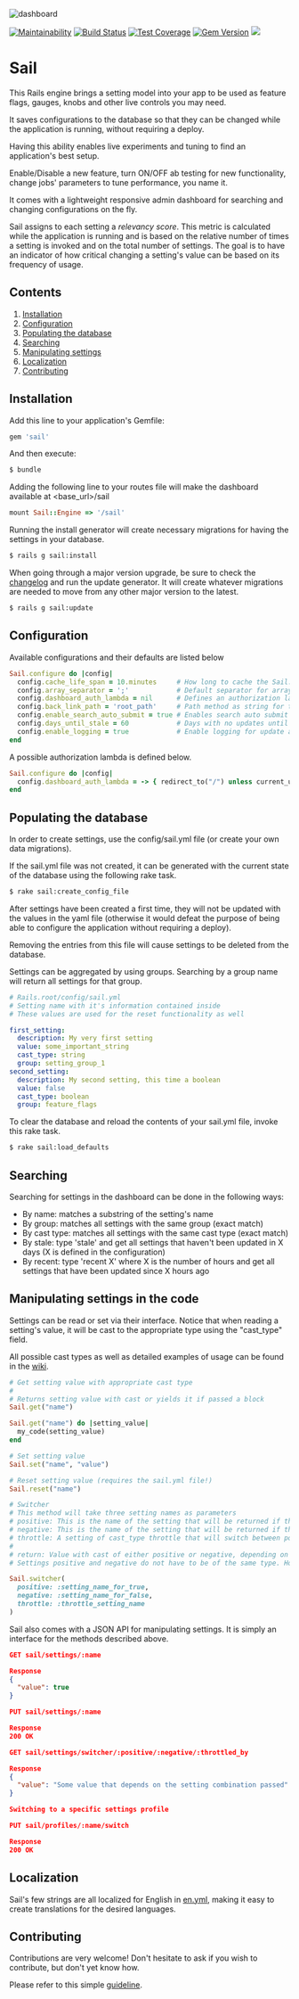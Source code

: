 ![dashboard](https://raw.githubusercontent.com/vinistock/sail/master/app/assets/images/sail/sail.gif)

[![Maintainability](https://api.codeclimate.com/v1/badges/00ed468acd8b93f66478/maintainability)](https://codeclimate.com/github/vinistock/sail/maintainability) [![Build Status](https://travis-ci.org/vinistock/sail.svg?branch=master)](https://travis-ci.org/vinistock/sail) [![Test Coverage](https://codeclimate.com/github/vinistock/sail/badges/coverage.svg)](https://codeclimate.com/github/vinistock/sail/coverage) [![Gem Version](https://badge.fury.io/rb/sail.svg)](https://badge.fury.io/rb/sail) ![](http://ruby-gem-downloads-badge.herokuapp.com/sail?color=brightgreen&type=total)

# Sail

This Rails engine brings a setting model into your app to be used as feature flags, gauges, knobs and other live controls you may need.

It saves configurations to the database so that they can be changed while the application is running, without requiring a deploy.

Having this ability enables live experiments and tuning to find an application's best setup.

Enable/Disable a new feature, turn ON/OFF ab testing for new functionality, change jobs' parameters to tune performance, you name it.

It comes with a lightweight responsive admin dashboard for searching and changing configurations on the fly.

Sail assigns to each setting a *relevancy score*. This metric is calculated while the application is running and is based on the relative number of times a setting is invoked and on the total number of settings. The goal is to have an indicator of how critical changing a setting's value can be based on its frequency of usage. 

## Contents

1. [Installation](#installation)
2. [Configuration](#configuration)
3. [Populating the database](#populating-the-database)
4. [Searching](#searching)
5. [Manipulating settings](#manipulating-settings-in-the-code)
6. [Localization](#localization)
7. [Contributing](#contributing)

## Installation
Add this line to your application's Gemfile:

```ruby
gem 'sail'
```

And then execute:
```bash
$ bundle
```

Adding the following line to your routes file will make the dashboard available at <base_url>/sail

```ruby
mount Sail::Engine => '/sail'
```

Running the install generator will create necessary migrations for having the settings in your database.

```bash
$ rails g sail:install
```

When going through a major version upgrade, be sure to check the [changelog] and run the update generator. It will create whatever migrations are needed to move from any other major version to the latest.

```bash
$ rails g sail:update
```

## Configuration

Available configurations and their defaults are listed below

```ruby
Sail.configure do |config|
  config.cache_life_span = 10.minutes     # How long to cache the Sail::Setting.get response for
  config.array_separator = ';'            # Default separator for array settings
  config.dashboard_auth_lambda = nil      # Defines an authorization lambda to access the dashboard as a before action. Rendering or redirecting is included here if desired.
  config.back_link_path = 'root_path'     # Path method as string for the "Main app" button in the dashboard. Any non-existent path will make the button disappear
  config.enable_search_auto_submit = true # Enables search auto submit after 2 seconds without typing
  config.days_until_stale = 60            # Days with no updates until a setting is considered stale and is a candidate to be removed from code (leave nil to disable checks)
  config.enable_logging = true            # Enable logging for update and reset actions. Logs include timestamp, setting name, new value and author_user_id (if current_user is defined)
end
```

A possible authorization lambda is defined below.

```ruby
Sail.configure do |config|
  config.dashboard_auth_lambda = -> { redirect_to("/") unless current_user.admin? }
end
```

## Populating the database

In order to create settings, use the config/sail.yml file (or create your own data migrations).

If the sail.yml file was not created, it can be generated with the current state of the database using the following rake task.

```bash
$ rake sail:create_config_file
```

After settings have been created a first time, they will not be updated with the values in the yaml file (otherwise it would defeat the purpose of being able to configure the application without requiring a deploy).

Removing the entries from this file will cause settings to be deleted from the database.

Settings can be aggregated by using groups. Searching by a group name will return all settings for that group.
```yaml
# Rails.root/config/sail.yml
# Setting name with it's information contained inside
# These values are used for the reset functionality as well

first_setting:
  description: My very first setting
  value: some_important_string
  cast_type: string
  group: setting_group_1
second_setting:
  description: My second setting, this time a boolean
  value: false
  cast_type: boolean
  group: feature_flags
``` 

To clear the database and reload the contents of your sail.yml file, invoke this rake task.

```bash
$ rake sail:load_defaults
```

## Searching

Searching for settings in the dashboard can be done in the following ways:

* By name: matches a substring of the setting's name
* By group: matches all settings with the same group (exact match)
* By cast type: matches all settings with the same cast type (exact match)
* By stale: type 'stale' and get all settings that haven't been updated in X days (X is defined in the configuration)
* By recent: type 'recent X' where X is the number of hours and get all settings that have been updated since X hours ago

## Manipulating settings in the code

Settings can be read or set via their interface. Notice that when reading a setting's value, it will be cast to the appropriate type using the "cast_type" field.

All possible cast types as well as detailed examples of usage can be found in the [wiki].

```ruby
# Get setting value with appropriate cast type
#
# Returns setting value with cast or yields it if passed a block
Sail.get("name")

Sail.get("name") do |setting_value|
  my_code(setting_value)
end

# Set setting value
Sail.set("name", "value")

# Reset setting value (requires the sail.yml file!)
Sail.reset("name")

# Switcher
# This method will take three setting names as parameters
# positive: This is the name of the setting that will be returned if the throttle setting returns true
# negative: This is the name of the setting that will be returned if the throttle setting returns false
# throttle: A setting of cast_type throttle that will switch between positive and negative
#
# return: Value with cast of either positive or negative, depending on the randomized value of throttle 
# Settings positive and negative do not have to be of the same type. However, throttle must be a throttle type setting

Sail.switcher(
  positive: :setting_name_for_true,
  negative: :setting_name_for_false,
  throttle: :throttle_setting_name
)
```

Sail also comes with a JSON API for manipulating settings. It is simply an interface for the methods described above.

```json
GET sail/settings/:name

Response
{
  "value": true
}

PUT sail/settings/:name

Response
200 OK

GET sail/settings/switcher/:positive/:negative/:throttled_by

Response
{
  "value": "Some value that depends on the setting combination passed"
}

Switching to a specific settings profile

PUT sail/profiles/:name/switch

Response
200 OK
```

## Localization

Sail's few strings are all localized for English in [en.yml], making it easy to create translations for the desired languages.

## Contributing

Contributions are very welcome! Don't hesitate to ask if you wish to contribute, but don't yet know how.

Please refer to this simple [guideline].

[guideline]: https://github.com/vinistock/sail/blob/master/CONTRIBUTING.md
[wiki]: https://github.com/vinistock/sail/wiki
[en.yml]: https://github.com/vinistock/sail/blob/master/config/locales/en.yml
[changelog]: https://github.com/vinistock/sail/blob/master/CHANGELOG.md
